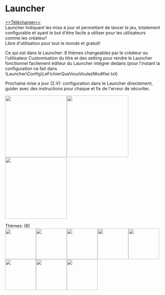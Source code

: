 # Launcher
<a href="https://github.com/Louis-CharlesGamejolt/Launcher/raw/main/Launcher1.V.zip" data-icon="octicon-download" data-size="large" aria-label="Download ntkme/github-buttons on GitHub">>>Télécharger<<</a><br>
Launcher Indiquant les mise à jour et permettant de lancer le jeu, totalement configurable et ayant le but d'être facile a utiliser pour les utilisateurs comme les créateur! <br>
Libre d'utilisation pour tout le monde et gratuit!

Ce qui est dans le Launcher:
8 thèmes changeables par le créateur ou l'utilisateur
Customisation du titre et des setting pour rendre le Launcher fonctionnel facilement
éditeur du Launcher intégrer dedans (pour l'instant la configuration ce fait dans \Launcher\Config\LeFichierQueVousVoulezModifier.txt)

Prochaine mise a jour (2.V): configuration dans le Launcher directement, guider avec des instructions pour chaque et fix de l'erreur de sécuriter.

<img src="https://cdn.discordapp.com/attachments/438665376474333184/920476247832789012/Capture1.PNG" height="200"><img src="https://cdn.discordapp.com/attachments/438665376474333184/920476248566808596/Capture2.PNG" height="200"><img src="https://cdn.discordapp.com/attachments/438665376474333184/920476249019789332/gif.gif" height="200">
 
 Thèmes: (8) <br>
<img src="https://cdn.discordapp.com/attachments/438665376474333184/920831241446621284/1.PNG" height="100"><img src="https://cdn.discordapp.com/attachments/438665376474333184/920831240309964840/2.PNG" height="100"><img src="https://cdn.discordapp.com/attachments/438665376474333184/920831240532275251/3.PNG" height="100"><img src="https://cdn.discordapp.com/attachments/438665376474333184/920831240813314069/4.PNG" height="100"><img src="https://cdn.discordapp.com/attachments/438665376474333184/920831241031401522/5.PNG" height="100"><img src="https://cdn.discordapp.com/attachments/438665376474333184/920831241681530910/6.PNG" height="100"><img src="https://cdn.discordapp.com/attachments/438665376474333184/920831241916399686/7.PNG" height="100"><img src="https://cdn.discordapp.com/attachments/438665376474333184/920831241228542023/8.PNG" height="100">
